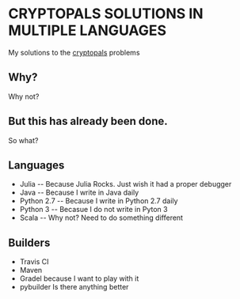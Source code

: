 # CRYPTOPALS SOLUTIONS IN MULTIPLE LANGUAGES

My solutions to the [cryptopals](https://cryptopals.com/) problems

## Why?
Why not? 

## But this has already been done.
So what?

## Languages
+ Julia -- Because Julia Rocks. Just wish it had a proper debugger
+ Java  -- Because I write in Java daily
+ Python 2.7 -- Because I write in Python 2.7 daily
+ Python 3   -- Becasue I do not write in Pyton 3
+ Scala -- Why not?  Need to do something different

## Builders
+ Travis CI
+ Maven
+ Gradel because I want to play with it
+ pybuilder Is there anything better

 

